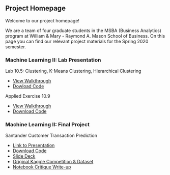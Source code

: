 ## Project Homepage

Welcome to our project homepage! 

We are a team of four graduate students in the MSBA (Business Analytics) program at William & Mary - Raymond A. Mason School of Business. On this page you can find our relevant project materials for the Spring 2020 semester.

### Machine Learning II: Lab Presentation

Lab 10.5: Clustering, K-Means Clustering, Hierarchical Clustering
- [View Walkthrough](ProjectFiles/Lab10-5_Clustering.html)
- [Dowload Code](ProjectFiles/Lab10-5_Clustering.Rmd)

Applied Exercise 10.9
- [View Walkthrough](ProjectFiles/AppliedExercise10-9.html)
- [Download Code](ProjectFiles/AppliedExercise10-9.Rmd)

### Machine Learning II: Final Project

Santander Customer Transaction Prediction
- [Link to Presentation](https://youtu.be/vJwBN_WLNyM)
- [Download Code](ProjectFiles/SantanderModelCode.zip)
- [Slide Deck](ProjectFiles/TP2.pdf)
- [Original Kaggle Competition & Dataset](https://www.kaggle.com/c/santander-customer-transaction-prediction/overview)
- [Notebook Critique Write-up](ProjectFiles/Writeup.pdf)



